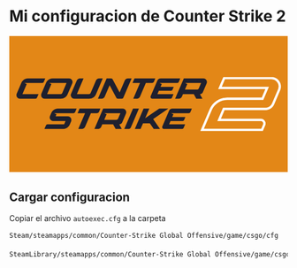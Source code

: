 # Mi configuracion de Counter Strike 2

![alt](./assets/cs2-logo.png)

## Cargar configuracion

Copiar el archivo `autoexec.cfg` a la carpeta 

```sh
Steam/steamapps/common/Counter-Strike Global Offensive/game/csgo/cfg

SteamLibrary/steamapps/common/Counter-Strike Global Offensive/game/csgo/cfg
```

<br>